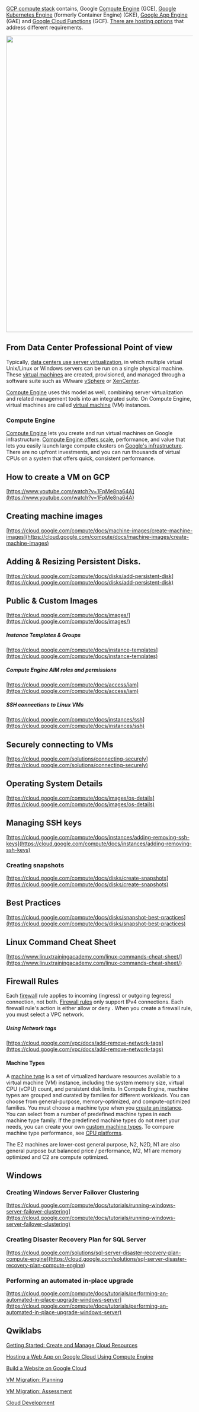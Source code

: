 


[GCP compute stack](  https://cloud.google.com/products/compute )  contains, Google [Compute Engine](https://cloud.google.com/compute) (GCE), [Google Kubernetes Engine](   GKE) (formerly Container Engine) (GKE), [Google App Engine](App-Engine) (GAE) and [Google Cloud Functions](  https://cloud.google.com/functions) (GCF). [There are  hosting options](  https://cloud.google.com/hosting-options ) that address different requirements. 







<img src="https://cloudx-bricks-prod-bucket.storage.googleapis.com/d5c9cad33f729dc110d8b907db5a695ca9cf6b0f4b692f44f0f2c0e276d78369.svg" width="800">

## From Data Center Professional Point of view

Typically, [data centers use server virtualization](  https://cloud.google.com/docs/compare/data-centers/compute ), in which multiple virtual Unix/Linux or Windows servers can be run on a single physical machine. These [virtual machines](VM) are created, provisioned, and managed through a software suite such as VMware [vSphere](https://www.vmware.com/products/vsphere-hypervisor.html) or [XenCenter](https://docs.citrix.com/en-us/xencenter.html).

[Compute Engine](   https://youtu.be/KBeyQHoAcrQ ) uses this model as well, combining server virtualization and related management tools into an integrated suite. On Compute Engine, virtual machines are called [virtual machine](  VM ) (VM) instances.




### Compute Engine

[Compute Engine](  https://cloud.google.com/compute/docs  ) lets you create and run virtual machines on Google infrastructure. [Compute Engine offers scale](  https://cloud.google.com/compute/docs/tutorials  ), performance, and value that lets you easily launch large compute clusters on [Google's infrastructure](  https://en.wikipedia.org/wiki/Google_Compute_Engine ). There are no upfront investments, and you can run thousands of virtual CPUs on a system that offers quick, consistent performance.








## How to create a VM on GCP

[https://www.youtube.com/watch?v=1FpMe8na64A](https://www.youtube.com/watch?v=1FpMe8na64A)


## Creating machine images

[https://cloud.google.com/compute/docs/machine-images/create-machine-images](https://cloud.google.com/compute/docs/machine-images/create-machine-images)


## Adding & Resizing Persistent Disks.

[https://cloud.google.com/compute/docs/disks/add-persistent-disk](https://cloud.google.com/compute/docs/disks/add-persistent-disk)


## Public & Custom Images

[https://cloud.google.com/compute/docs/images/](https://cloud.google.com/compute/docs/images/)


##### Instance Templates & Groups

[https://cloud.google.com/compute/docs/instance-templates](https://cloud.google.com/compute/docs/instance-templates)


##### Compute Engine AIM roles and permissions

[https://cloud.google.com/compute/docs/access/iam](https://cloud.google.com/compute/docs/access/iam)


##### SSH connections to Linux VMs

[https://cloud.google.com/compute/docs/instances/ssh](https://cloud.google.com/compute/docs/instances/ssh)


## Securely connecting to VMs

[https://cloud.google.com/solutions/connecting-securely](https://cloud.google.com/solutions/connecting-securely)


## Operating System Details

[https://cloud.google.com/compute/docs/images/os-details](https://cloud.google.com/compute/docs/images/os-details)


## Managing SSH keys

[https://cloud.google.com/compute/docs/instances/adding-removing-ssh-keys](https://cloud.google.com/compute/docs/instances/adding-removing-ssh-keys)





### Creating snapshots

[https://cloud.google.com/compute/docs/disks/create-snapshots](https://cloud.google.com/compute/docs/disks/create-snapshots)


## Best Practices

[https://cloud.google.com/compute/docs/disks/snapshot-best-practices](https://cloud.google.com/compute/docs/disks/snapshot-best-practices)


## Linux Command Cheat Sheet

[https://www.linuxtrainingacademy.com/linux-commands-cheat-sheet/](https://www.linuxtrainingacademy.com/linux-commands-cheat-sheet/)


## Firewall Rules

Each [firewall](  https://cloud.google.com/vpc/docs/firewalls ) rule applies to incoming (ingress) or outgoing (egress) connection, not both. [Firewall rules](   https://www.youtube.com/watch?v=HTVV9YzGw5k ) only support IPv4 connections. Each firewall rule's action is either allow or deny . When you create a firewall rule, you must select a VPC network.






##### Using Network tags

[https://cloud.google.com/vpc/docs/add-remove-network-tags](https://cloud.google.com/vpc/docs/add-remove-network-tags)


#### Machine Types

A [machine type](  https://cloud.google.com/compute/docs/machine-types ) is a set of virtualized hardware resources available to a virtual machine (VM) instance, including the system memory size, virtual CPU (vCPU) count, and persistent disk limits. In Compute Engine, machine types are grouped and curated by families for different workloads. You can choose from general-purpose, memory-optimized, and compute-optimized families. You must choose a machine type when you [create an instance](https://cloud.google.com/compute/docs/instances/creating-and-starting-an-instance?hl=tr). You can select from a number of predefined machine types in each machine type family. If the predefined machine types do not meet your needs, you can create your own [custom machine types](https://cloud.google.com/compute/docs/machine-types?hl=tr#custom_machine_types). To compare machine type performance, see [CPU platforms](https://cloud.google.com/compute/docs/cpu-platforms?hl=tr).



The E2 machines are lower-cost general purpose, N2, N2D, N1 are also general purpose but balanced price / performance, M2, M1 are memory optimized and C2 are compute optimized.


## Windows


### Creating Windows Server Failover Clustering

[https://cloud.google.com/compute/docs/tutorials/running-windows-server-failover-clustering](https://cloud.google.com/compute/docs/tutorials/running-windows-server-failover-clustering)


### Creating Disaster Recovery Plan for SQL Server

[https://cloud.google.com/solutions/sql-server-disaster-recovery-plan-compute-engine](https://cloud.google.com/solutions/sql-server-disaster-recovery-plan-compute-engine)


### Performing an automated in-place upgrade

[https://cloud.google.com/compute/docs/tutorials/performing-an-automated-in-place-upgrade-windows-server](https://cloud.google.com/compute/docs/tutorials/performing-an-automated-in-place-upgrade-windows-server)


## Qwiklabs


[Getting Started: Create and Manage Cloud Resources](https://www.qwiklabs.com/quests/120?catalog_rank=%7B%22rank%22%3A4%2C%22num_filters%22%3A0%2C%22has_search%22%3Atrue%7D&search_id=7467866)


[Hosting a Web App on Google Cloud Using Compute Engine](https://www.qwiklabs.com/focuses/11952?catalog_rank=%7B%22rank%22%3A26%2C%22num_filters%22%3A0%2C%22has_search%22%3Atrue%7D&parent=catalog&search_id=7467972)


[Build a Website on Google Cloud](https://www.qwiklabs.com/quests/115?catalog_rank=%7B%22rank%22%3A1%2C%22num_filters%22%3A0%2C%22has_search%22%3Atrue%7D&search_id=7467892)


[VM Migration: Planning](https://www.qwiklabs.com/focuses/6899?catalog_rank=%7B%22rank%22%3A5%2C%22num_filters%22%3A0%2C%22has_search%22%3Atrue%7D&parent=catalog&search_id=7467835)

[VM Migration: Assessment](https://www.qwiklabs.com/focuses/6896?catalog_rank=%7B%22rank%22%3A8%2C%22num_filters%22%3A0%2C%22has_search%22%3Atrue%7D&parent=catalog&search_id=7467835)


[Cloud Development](https://www.qwiklabs.com/quests/67?catalog_rank=%7B%22rank%22%3A6%2C%22num_filters%22%3A0%2C%22has_search%22%3Atrue%7D&search_id=7467936)

